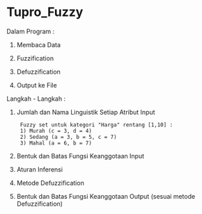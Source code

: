 # Tupro_Fuzzy

Dalam Program :

1) Membaca Data

2) Fuzzification

3) Defuzzification

4) Output ke File

Langkah - Langkah :

1) Jumlah dan Nama Linguistik Setiap Atribut Input

        Fuzzy set untuk kategori "Harga" rentang [1,10] :
        1) Murah (c = 3, d = 4)
        2) Sedang (a = 3, b = 5, c = 7)
        3) Mahal (a = 6, b = 7)

2) Bentuk dan Batas Fungsi Keanggotaan Input

3) Aturan Inferensi

4) Metode Defuzzification

5) Bentuk dan Batas Fungsi Keanggotaan Output (sesuai metode Defuzzification)